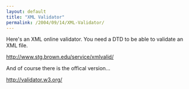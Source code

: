 ```yaml
---
layout: default
title: "XML Validator"
permalink: /2004/09/14/XML-Validator/
---
```


<P>Here's an XML online validator. You need a DTD to be able to validate an XML file.</P>
<P><A class="" href="http://www.stg.brown.edu/service/xmlvalid/" target=_blank>http://www.stg.brown.edu/service/xmlvalid/</A></P>
<P>And of course there is the offical version...</P>
<P><A class="" href="http://validator.w3.org/" target=_blank>http://validator.w3.org/</A></P>